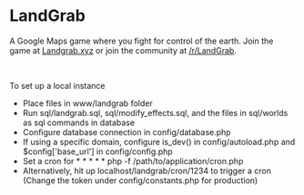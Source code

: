 <h1>LandGrab</h1>

A Google Maps game where you fight for control of the earth. Join the game at <a href="http://landgrab.xyz/">Landgrab.xyz</a> or join the community at <a href="https://www.reddit.com/r/LandGrab/">/r/LandGrab</a>.

<br>

To set up a local instance

<ul>
    <li>Place files in www/landgrab folder</li>
    <li>Run sql/landgrab.sql, sql/modify_effects.sql, and the files in sql/worlds as sql commands in database</li>
    <li>Configure database connection in config/database.php</li>
    <li>If using a specific domain, configure is_dev() in config/autoload.php and $config['base_url'] in config/config.php</li>
    <li>Set a cron for * * * * * php -f /path/to/application/cron.php</li>
    <li>Alternatively, hit up localhost/landgrab/cron/1234 to trigger a cron (Change the token under config/constants.php for production)</li>
</ul>